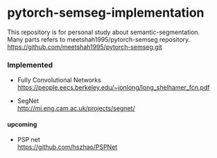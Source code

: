 # pytorch-semseg-implementation  
This repository is for personal study about semantic-segmentation.  
Many parts refers to meetshah1995/pytorch-semseg repository.  
https://github.com/meetshah1995/pytorch-semseg.git  

### Implemented  
- Fully Convolutional Networks  
https://people.eecs.berkeley.edu/~jonlong/long_shelhamer_fcn.pdf  

- SegNet  
http://mi.eng.cam.ac.uk/projects/segnet/  

#### upcoming  
- PSP net  
https://github.com/hszhao/PSPNet  

